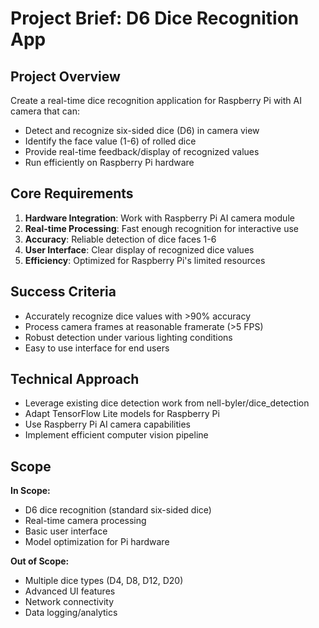# Project Brief: D6 Dice Recognition App

## Project Overview

Create a real-time dice recognition application for Raspberry Pi with AI camera that can:

- Detect and recognize six-sided dice (D6) in camera view
- Identify the face value (1-6) of rolled dice
- Provide real-time feedback/display of recognized values
- Run efficiently on Raspberry Pi hardware

## Core Requirements

1. **Hardware Integration**: Work with Raspberry Pi AI camera module
2. **Real-time Processing**: Fast enough recognition for interactive use
3. **Accuracy**: Reliable detection of dice faces 1-6
4. **User Interface**: Clear display of recognized dice values
5. **Efficiency**: Optimized for Raspberry Pi's limited resources

## Success Criteria

- Accurately recognize dice values with >90% accuracy
- Process camera frames at reasonable framerate (>5 FPS)
- Robust detection under various lighting conditions
- Easy to use interface for end users

## Technical Approach

- Leverage existing dice detection work from nell-byler/dice_detection
- Adapt TensorFlow Lite models for Raspberry Pi
- Use Raspberry Pi AI camera capabilities
- Implement efficient computer vision pipeline

## Scope

**In Scope:**

- D6 dice recognition (standard six-sided dice)
- Real-time camera processing
- Basic user interface
- Model optimization for Pi hardware

**Out of Scope:**

- Multiple dice types (D4, D8, D12, D20)
- Advanced UI features
- Network connectivity
- Data logging/analytics
